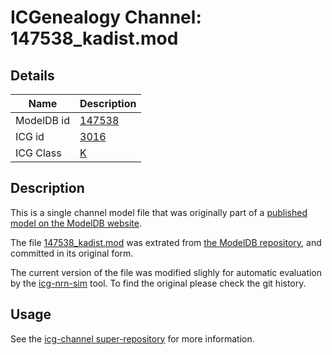 # ICGenealogy Channel: 147538\_kadist.mod

## Details

Name | Description
---- | -----------
ModelDB id | [147538](http://senselab.med.yale.edu/ModelDB/ShowModel.cshtml?model=147538)
ICG id | [3016](http://icg.neurotheory.ox.ac.uk/channels/1/3016)
ICG Class | [K](http://icg.neurotheory.ox.ac.uk/channels/1)

## Description

This is a single channel model file that was originally part of a [published model on the ModelDB website](http://senselab.med.yale.edu/ModelDB/ShowModel.cshtml?model=147538).


The file [147538\_kadist.mod](147538_kadist.mod) was extrated from [the ModelDB repository](http://senselab.med.yale.edu/ModelDB/ShowModel.cshtml?model=147538), and committed in its original form.

The current version of the file was modified slighly for automatic evaluation by the [icg-nrn-sim](https://github.com/icgenealogy/icg-nrn-sim) tool. To find the original please check the git history.


## Usage

See the [icg-channel super-repository](https://github.com/icgenealogy/icg-channels) for more information.